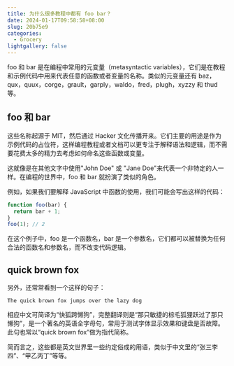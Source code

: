 ```yaml
---
title: 为什么很多教程中都有 foo bar？
date: 2024-01-17T09:58:58+08:00
slug: 20b75e9
categories:
  - Grocery
lightgallery: false
---
```


foo 和 bar 是在编程中常用的元变量（metasyntactic variables），它们是在教程和示例代码中用来代表任意的函数或者变量的名称。类似的元变量还有 baz，qux，quux，corge，grault，garply，waldo，fred，plugh，xyzzy 和 thud 等。

<!--more-->

## foo 和 bar

这些名称起源于 MIT，然后通过 Hacker 文化传播开来。它们主要的用途是作为示例代码的占位符，这样编程教程或者文档可以更专注于解释语法和逻辑，而不需要花费太多的精力去考虑如何命名这些函数或变量。

这就像是在其他文字中使用"John Doe" 或 "Jane Doe"来代表一个非特定的人一样。在编程的世界中，foo 和 bar 就扮演了类似的角色。

例如，如果我们要解释 JavaScript 中函数的使用，我们可能会写出这样的代码：

```javascript
function foo(bar) {
  return bar + 1;
}
foo(1); // 2
```

在这个例子中，foo 是一个函数名，bar 是一个参数名，它们都可以被替换为任何合法的函数名和参数名，而不改变代码逻辑。

## quick brown fox

另外，还常常看到一个这样的句子：

```plain
The quick brown fox jumps over the lazy dog
```

相应中文可简译为“快狐跨懒狗”，完整翻译则是“那只敏捷的棕毛狐狸跃过了那只懒狗”，是一个著名的英语全字母句，常用于测试字体显示效果和键盘是否故障。此句也常以“quick brown fox”做为指代简称。

简而言之，这些都是英文世界里一些约定俗成的用语，类似于中文里的“张三李四”、“甲乙丙丁”等等。
